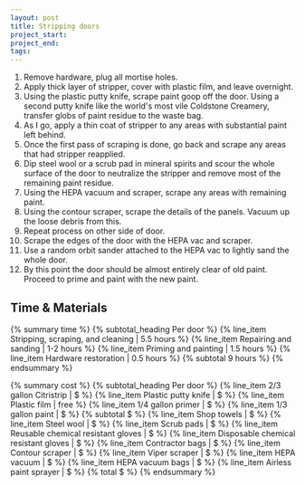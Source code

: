 ```yaml
---
layout: post
title: Stripping doors
project_start:
project_end:
tags:
---
```


1. Remove hardware, plug all mortise holes.
2. Apply thick layer of stripper, cover with plastic film, and leave overnight.
3. Using the plastic putty knife, scrape paint goop off the door. Using a second putty knife like the world's most vile Coldstone Creamery, transfer globs of paint residue to the waste bag.
4. As I go, apply a thin coat of stripper to any areas with substantial paint left behind.
5. Once the first pass of scraping is done, go back and scrape any areas that had stripper reapplied.
6. Dip steel wool or a scrub pad in mineral spirits and scour the whole surface of the door to neutralize the stripper and remove most of the remaining paint residue.
7. Using the HEPA vacuum and scraper, scrape any areas with remaining paint.
8. Using the contour scraper, scrape the details of the panels. Vacuum up the loose debris from this.
9. Repeat process on other side of door.
10. Scrape the edges of the door with the HEPA vac and scraper.
11. Use a random orbit sander attached to the HEPA vac to lightly sand the whole door.
12. By this point the door should be almost entirely clear of old paint. Proceed to prime and paint with the new paint.

## Time & Materials ##

{% summary time %}
{% subtotal_heading Per door %}
{% line_item Stripping, scraping, and cleaning | 5.5 hours %}
{% line_item Repairing and sanding | 1-2 hours %}
{% line_item Priming and painting | 1.5 hours %}
{% line_item Hardware restoration | 0.5 hours %}
{% subtotal 9 hours %}
{% endsummary %}

{% summary cost %}
{% subtotal_heading Per door %}
{% line_item 2/3 gallon Citristrip | $ %}
{% line_item Plastic putty knife | $ %}
{% line_item Plastic film | free %}
{% line_item 1/4 gallon primer | $ %}
{% line_item 1/3 gallon paint | $ %}
{% subtotal $ %}
{% line_item Shop towels | $ %}
{% line_item Steel wool | $ %}
{% line_item Scrub pads | $ %}
{% line_item Reusable chemical resistant gloves | $ %}
{% line_item Disposable chemical resistant gloves | $ %}
{% line_item Contractor bags | $ %}
{% line_item Contour scraper | $ %}
{% line_item Viper scraper | $ %}
{% line_item HEPA vacuum | $ %}
{% line_item HEPA vacuum bags | $ %}
{% line_item Airless paint sprayer | $ %}
{% total $ %}
{% endsummary %}
